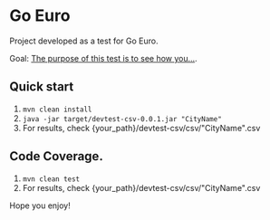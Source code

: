 Go Euro
================================

Project developed as a test for Go Euro.


Goal: [The purpose of this test is to see how you...](https://github.com/goeuro/dev-test/blob/master/README.md).

Quick start 
------------

1. `mvn clean install`
2. `java -jar target/devtest-csv-0.0.1.jar "CityName"`
3. For results, check {your_path}/devtest-csv/csv/"CityName".csv

Code Coverage.
----------------------------

1. `mvn clean test`
2. For results, check {your_path}/devtest-csv/csv/"CityName".csv

 
Hope you enjoy!
